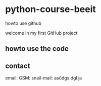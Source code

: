 # python-course-beeit
howto use github

welcome in my first GitHub project
## howto use the code

## contact
email:
GSM:
snail-mail: 
asůdgs dgl ja
